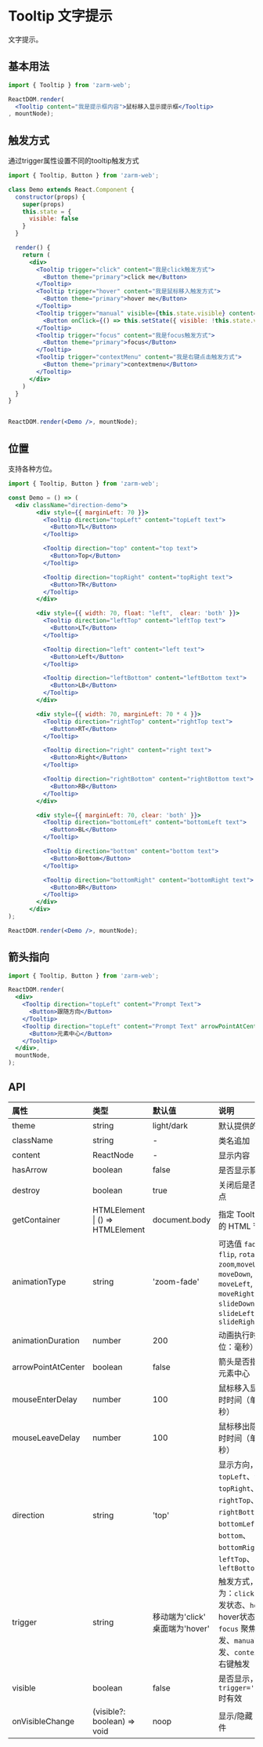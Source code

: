 # Tooltip 文字提示
文字提示。

## 基本用法

```jsx
import { Tooltip } from 'zarm-web';

ReactDOM.render(
  <Tooltip content="我是提示框内容">鼠标移入显示提示框</Tooltip>
, mountNode);
```

## 触发方式
通过trigger属性设置不同的tooltip触发方式
```jsx
import { Tooltip, Button } from 'zarm-web';

class Demo extends React.Component {
  constructor(props) {
    super(props)
    this.state = {
      visible: false
    }
  }

  render() {
    return (
      <div>
        <Tooltip trigger="click" content="我是click触发方式">
          <Button theme="primary">click me</Button>
        </Tooltip>
        <Tooltip trigger="hover" content="我是鼠标移入触发方式">
          <Button theme="primary">hover me</Button>
        </Tooltip>
        <Tooltip trigger="manual" visible={this.state.visible} content="我是manual触发方式，通过传入的visible props控制">
          <Button onClick={() => this.setState({ visible: !this.state.visible })} theme="primary">manual</Button>
        </Tooltip>
        <Tooltip trigger="focus" content="我是focus触发方式">
          <Button theme="primary">focus</Button>
        </Tooltip>
        <Tooltip trigger="contextMenu" content="我是右键点击触发方式">
          <Button theme="primary">contextmenu</Button>
        </Tooltip>
      </div>
    )
  }
}


ReactDOM.render(<Demo />, mountNode);
```

## 位置
支持各种方位。

```jsx
import { Tooltip, Button } from 'zarm-web';

const Demo = () => (
  <div className="direction-demo">
        <div style={{ marginLeft: 70 }}>
          <Tooltip direction="topLeft" content="topLeft text">
            <Button>TL</Button>
          </Tooltip>

          <Tooltip direction="top" content="top text">
            <Button>Top</Button>
          </Tooltip>

          <Tooltip direction="topRight" content="topRight text">
            <Button>TR</Button>
          </Tooltip>
        </div>

        <div style={{ width: 70, float: "left",  clear: 'both' }}>
          <Tooltip direction="leftTop" content="leftTop text">
            <Button>LT</Button>
          </Tooltip>

          <Tooltip direction="left" content="left text">
            <Button>Left</Button>
          </Tooltip>

          <Tooltip direction="leftBottom" content="leftBottom text">
            <Button>LB</Button>
          </Tooltip>
        </div>

        <div style={{ width: 70, marginLeft: 70 * 4 }}>
          <Tooltip direction="rightTop" content="rightTop text">
            <Button>RT</Button>
          </Tooltip>

          <Tooltip direction="right" content="right text">
            <Button>Right</Button>
          </Tooltip>

          <Tooltip direction="rightBottom" content="rightBottom text">
            <Button>RB</Button>
          </Tooltip>
        </div>

        <div style={{ marginLeft: 70, clear: 'both' }}>
          <Tooltip direction="bottomLeft" content="bottomLeft text">
            <Button>BL</Button>
          </Tooltip>

          <Tooltip direction="bottom" content="bottom text">
            <Button>Bottom</Button>
          </Tooltip>

          <Tooltip direction="bottomRight" content="bottomRight text">
            <Button>BR</Button>
          </Tooltip>
        </div>
      </div>
);

ReactDOM.render(<Demo />, mountNode);
```

## 箭头指向

```jsx
import { Tooltip, Button } from 'zarm-web';

ReactDOM.render(
  <div>
    <Tooltip direction="topLeft" content="Prompt Text">
      <Button>跟随方向</Button>
    </Tooltip>
    <Tooltip direction="topLeft" content="Prompt Text" arrowPointAtCenter>
      <Button>元素中心</Button>
    </Tooltip>
  </div>,
  mountNode,
);
```

## API

| 属性 | 类型 | 默认值 | 说明 |
| :--- | :--- | :--- | :--- |
| theme | string | light/dark | 默认提供的主题 |
| className | string | - | 类名追加 |
| content | ReactNode | - | 显示内容 |
| hasArrow | boolean | false | 是否显示箭头节点 |
| destroy | boolean | true | 关闭后是否移除节点 |
| getContainer | HTMLElement &#124; () => HTMLElement | document.body | 指定 Tooltip 挂载的 HTML 节点 |
| animationType | string | 'zoom-fade' | 可选值 `fade`, `door`, `flip`, `rotate`, `zoom`,`moveUp`, `moveDown`, `moveLeft`, `moveRight`,`slideUp`, `slideDown`, `slideLeft`, `slideRight` |
| animationDuration | number | 200 | 动画执行时间（单位：毫秒） |
| arrowPointAtCenter | boolean | false | 箭头是否指向目标元素中心 |
| mouseEnterDelay | number | 100 | 鼠标移入显示的延时时间（单位：毫秒） |
| mouseLeaveDelay | number | 100 | 鼠标移出隐藏的延时时间（单位：毫秒） |
| direction | string | 'top' | 显示方向，可选值 `topLeft`、`top`、`topRight`、`rightTop`、`right`、`rightBottom`、`bottomLeft`、`bottom`、`bottomRight`、`leftTop`、`left`、`leftBottom` |
| trigger | string | 移动端为'click' <br /> 桌面端为'hover' | 触发方式，可选值为：`click` 点击触发状态、`hover` hover状态触发、`focus` 聚焦状态触发、`manual` 受控触发、`contextMenu` 右键触发 |
| visible | boolean | false | 是否显示，`trigger='manual'` 时有效 |
| onVisibleChange | (visible?: boolean) => void | noop | 显示/隐藏 触发的事件 |



